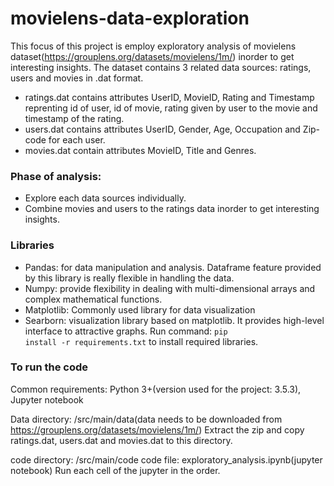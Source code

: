 # movielens-data-exploration

This focus of this project is employ exploratory analysis of movielens dataset(https://grouplens.org/datasets/movielens/1m/) inorder to get interesting insights.
The dataset contains 3 related data sources: ratings, users and movies in .dat format.
- ratings.dat contains attributes UserID, MovieID, Rating and Timestamp reprenting id of user, id of movie, rating given by user to the movie and timestamp of the rating.
- users.dat contains attributes UserID, Gender, Age, Occupation and Zip-code for each user.
- movies.dat contain attributes MovieID, Title and Genres.

### Phase of analysis:
- Explore each data sources individually.
- Combine movies and users to the ratings data inorder to get interesting insights.

###  Libraries
- Pandas: for data manipulation and analysis. Dataframe feature provided by this library is really flexible in handling the data.
- Numpy: provide flexibility in dealing with multi-dimensional arrays and complex mathematical functions.
- Matplotlib: Commonly used library for data visualization
- Searborn: visualization library based on matplotlib. It provides high-level interface to attractive graphs.
Run command: <code>pip install -r requirements.txt</code> to install required libraries.

### To run the code
Common requirements: Python 3+(version used for the project: 3.5.3), Jupyter notebook

Data directory: /src/main/data(data needs to be downloaded from https://grouplens.org/datasets/movielens/1m/)
Extract the zip and copy ratings.dat, users.dat and movies.dat to this directory.

code directory: /src/main/code
code file: exploratory_analysis.ipynb(jupyter notebook)
Run each cell of the jupyter in the order.
